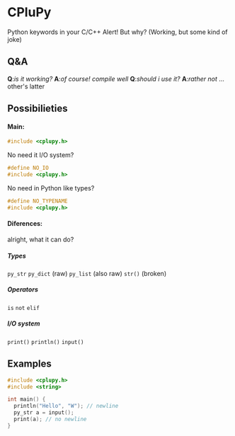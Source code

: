# CPluPy
Python keywords in your C/C++ Alert! But why? (Working, but some kind of joke)

## Q&A
 **Q**:*is it working?*
 **A**:*of course! compile well*
 **Q**:*should i use it?*
 **A**:*rather not*
 ... other's latter

## Possibilieties
  #### Main:
  ```cpp
  #include <cplupy.h>
  ```
  No need it I/O system?
  ```cpp
  #define NO_IO
  #include <cplupy.h>
  ```
  No need in Python like types?
  ```cpp
  #define NO_TYPENAME
  #include <cplupy.h>
  ```
  #### Diferences:
  alright, what it can do?
  ##### Types
  ```py_str```
  ```py_dict``` (raw)
  ```py_list``` (also raw)
  ```str()``` (broken)
  ##### Operators
  ```is```
  ```not```
  ```elif```
  ##### I/O system
  ```print()```
  ```println()```
  ```input()```
## Examples
  ```cpp
  #include <cplupy.h>
#include <string>

int main() {
	println("Hello", "W"); // newline
	py_str a = input();
	print(a); // no newline
}
  ```
  
